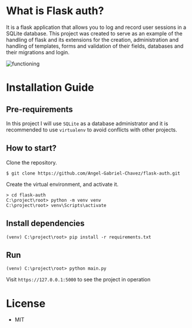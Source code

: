 # What is Flask auth?

It is a flask application that allows you to log and record user sessions in a SQLite database. This project was created to serve as an example of the handling of flask and its extensions for the creation, administration and handling of templates, forms and validation of their fields, databases and their migrations and login.

![functioning](https://github.com/Angel-Gabriel-Chavez/flask-auth/blob/main/app/static/images/res/functioning.gif)

# Installation Guide
## Pre-requirements
In this project I will use `SQLite` as a database administrator and it is recommended to use `virtualenv` to avoid conflicts with other projects.

## How to start?
Clone the repository.
```
$ git clone https://github.com/Angel-Gabriel-Chavez/flask-auth.git
```
Create the virtual environment, and activate it.
```
> cd flask-auth
C:\project\root> python -m venv venv
C:\project\root> venv\Scripts\activate
```

## Install dependencies
```
(venv) C:\project\root> pip install -r requirements.txt
```

## Run 
```
(venv) C:\project\root> python main.py
```
Visit `https://127.0.0.1:5000` to see the project in operation
# License
- MIT
